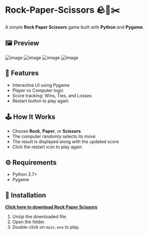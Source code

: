 # Rock-Paper-Scissors 🪨📄✂️

A simple **Rock Paper Scissors** game built with **Python** and **Pygame**.

## 🖼 Preview

![image](https://github.com/user-attachments/assets/3b0f66d4-19dc-459d-b3ea-91a73c7b5a27)
![image](https://github.com/user-attachments/assets/173124aa-bb73-4c36-ba1b-371f6d1e346c)
![image](https://github.com/user-attachments/assets/b54a8d26-a657-4020-8339-78e400694cd9)
![image](https://github.com/user-attachments/assets/79d1fdac-0c3e-4ab6-98c0-1204044582e5)

## 🚀 Features

- Interactive UI using Pygame
- Player vs Computer logic
- Score tracking: Wins, Ties, and Losses
- Restart button to play again

## 🕹️ How It Works

- Choose **Rock**, **Paper**, or **Scissors**
- The computer randomly selects its move
- The result is displayed along with the updated score
- Click the restart icon to play again

## ⚙️ Requirements

- Python 3.7+
- Pygame

## 💾 Installation

[**Click here to download Rock Paper Scissors**](https://github.com/user-attachments/files/20153913/rock-paper-scissors.zip)

1. Unzip the downloaded file.
2. Open the folder.
3. Double-click on `main.exe` to play.
